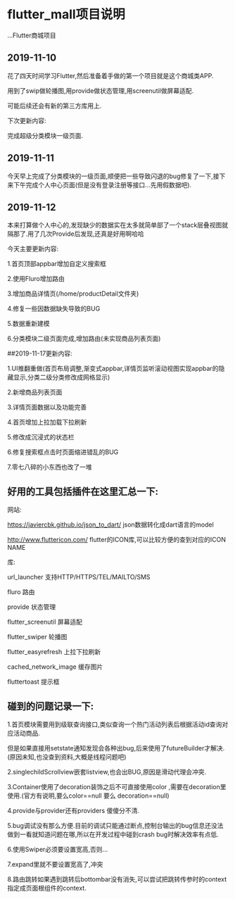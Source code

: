 # flutter_mall项目说明

...Flutter商城项目

## 2019-11-10
花了四天时间学习Flutter,然后准备着手做的第一个项目就是这个商城类APP.

用到了swip做轮播图,用provide做状态管理,用screenutil做屏幕适配.

可能后续还会有新的第三方库用上.

下次更新内容:

完成超级分类模块一级页面.

## 2019-11-11

今天早上完成了分类模块的一级页面,顺便把一些导致闪退的bug修复了一下,接下来下午完成个人中心页面(但是没有登录注册等接口...先用假数据吧).

## 2019-11-12

本来打算做个人中心的,发现缺少的数据实在太多就简单部了一个stack层叠视图就隔那了.用了几次Provide后发现,还真是好用啊哈哈

今天主要更新内容:

1.首页顶部appbar增加自定义搜索框

2.使用Fluro增加路由

3.增加商品详情页(/home/productDetail文件夹)

4.修复一些因数据缺失导致的BUG

5.数据重新建模

6.分类模块二级页面完成,增加路由(未实现商品列表页面)

##2019-11-17更新内容:

1.UI推翻重做(首页布局调整,渐变式appbar,详情页监听滚动视图实现appbar的隐藏显示,分类二级分类修改成网格显示)

2.新增商品列表页面

3.详情页面数据以及功能完善

4.首页增加上拉加载下拉刷新

5.修改成沉浸式的状态栏

6.修复搜索框点击时页面缩进错乱的BUG

7.零七八碎的小东西也改了一堆

## 好用的工具包括插件在这里汇总一下:

网站:

https://javiercbk.github.io/json_to_dart/   json数据转化成dart语言的model

http://www.fluttericon.com/                 flutter的ICON库,可以比较方便的查到对应的ICON NAME

库:

url_launcher          支持HTTP/HTTPS/TEL/MAILTO/SMS

fluro                 路由

provide               状态管理

flutter_screenutil    屏幕适配

flutter_swiper        轮播图

flutter_easyrefresh   上拉下拉刷新

cached_network_image  缓存图片

fluttertoast          提示框

## 碰到的问题记录一下:

1.首页模块需要用到级联查询接口,类似查询一个热门活动列表后根据活动id查询对应活动商品.

但是如果直接用setstate通知发现会各种出bug,后来使用了futureBuilder才解决.(原因未知,也没查到资料,大概是线程问题吧)

2.singlechildScrollview嵌套listview,也会出BUG,原因是滑动代理会冲突.

3.Container使用了decoration装饰之后不可直接使用color ,需要在decoration里使用.(官方有说明,要么color==null 要么 decoration==null)

4.provide与provider还有providers 傻傻分不清.

5.bug调试没有那么方便.目前的调试只能通过断点,控制台输出的bug信息还没法做到一看就知道问题在哪,所以在开发过程中碰到crash bug时解决效率有点低.

6.使用Swiper必须要设置宽高,否则...

7.expand里就不要设置宽高了,冲突

8.路由跳转如果遇到跳转后bottombar没有消失,可以尝试把跳转传参时的context指定成页面根组件的context.
